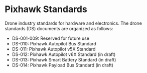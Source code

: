 # Pixhawk Standards

Drone industry standards for hardware and electronics. The drone standards (DS) documents are organized as follows:

 - DS-001-009: Reserved for future use
 - DS-010: Pixhawk Autopilot Bus Standard
 - DS-011: Pixhawk Autopilot v5X Standard
 - DS-012: Pixhawk Autopilot v6X Standard (in draft)
 - DS-013: Pixhawk Smart Battery Standard (in draft)
 - DS-014: Pixhawk Payload Bus Standard (in draft)

